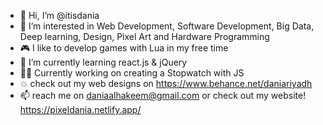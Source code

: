 - 👋 Hi, I’m @itisdania
- 👀 I’m interested in Web Development, Software Development, Big Data, Deep learning, Design, Pixel Art and Hardware Programming 
- :video_game: I like to develop games with Lua in my free time
- 🌱 I’m currently learning react.js & jQuery
- :woman_technologist: Currently working on creating a Stopwatch with JS
- :boom: check out my web designs on https://www.behance.net/daniariyadh
- 📫 reach me on daniaalhakeem@gmail.com or check out my website! https://pixeldania.netlify.app/

<!---
itisdania/itisdania is a ✨ special ✨ repository because its `README.md` (this file) appears on your GitHub profile.
You can click the Preview link to take a look at your changes.
--->
